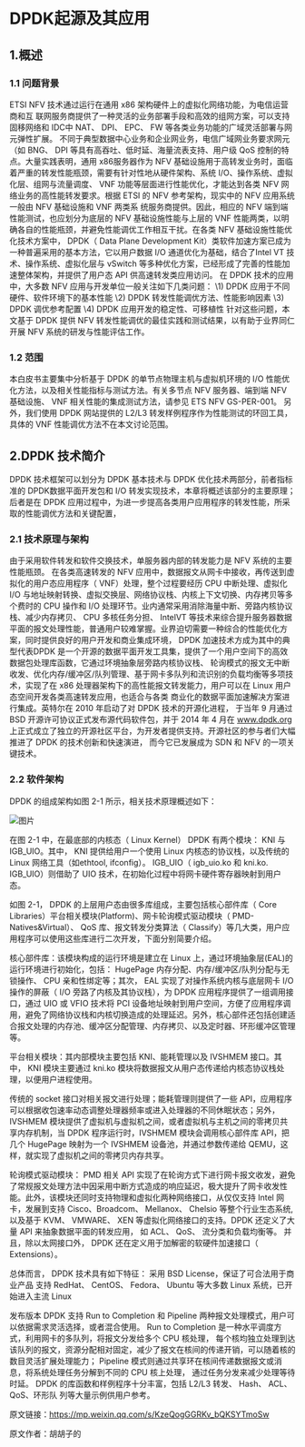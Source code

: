 # DPDK起源及其应用

## 1.概述

### 1.1 问题背景

ETSI NFV 技术通过运行在通用 x86 架构硬件上的虚拟化网络功能，为电信运营商和互
联网服务商提供了一种灵活的业务部署手段和高效的组网方案，可以支持固移网络和 IDC中 NAT、 DPI、 EPC、 FW 等各类业务功能的广域灵活部署与网元弹性扩展。
不同于典型数据中心业务和企业网业务，电信广域网业务要求网元（如 BNG、 DPI 等具有高吞吐、低时延、海量流表支持、用户级 QoS 控制的特点。大量实践表明，通用 x86服务器作为 NFV 基础设施用于高转发业务时，面临着严重的转发性能瓶颈，需要有针对性地从硬件架构、系统 I/O、操作系统、虚拟化层、组网与流量调度、 VNF 功能等层面进行性能优化，才能达到各类 NFV 网络业务的高性能转发要求。根据 ETSI 的 NFV 参考架构，现实中的 NFV 应用系统一般由 NFV 基础设施和 VNF 两类系
统服务商提供。因此，相应的 NFV 端到端性能测试，也应划分为底层的 NFV 基础设施性能与上层的 VNF 性能两类，以明确各自的性能瓶颈，并避免性能调优工作相互干扰。在各类 NFV 基础设施性能优化技术方案中， DPDK（ Data Plane Development Kit）类软件加速方案已成为一种普遍采用的基本方法，它以用户数据 I/O 通道优化为基础，结合了Intel VT 技术、操作系统、虚拟化层与 vSwitch 等多种优化方案，已经形成了完善的性能加速整体架构，并提供了用户态 API 供高速转发类应用访问。
在 DPDK 技术的应用中，大多数 NFV 应用与开发单位一般关注如下几类问题：
\1) DPDK 应用于不同硬件、软件环境下的基本性能
\2) DPDK 转发性能调优方法、性能影响因素
\3) DPDK 调优参考配置
\4) DPDK 应用开发的稳定性、可移植性
针对这些问题，本文基于 DPDK 提供 NFV 转发性能调优的最佳实践和测试结果，以有助于业界同仁开展 NFV 系统的研发与性能评估工作。

### 1.2 范围

本白皮书主要集中分析基于 DPDK 的单节点物理主机与虚拟机环境的 I/O 性能优化方法，以及相关性能指标与测试方法。有关多节点 NFV 服务器、端到端 NFV 基础设施、 VNF 相关性能的集成测试方法，请参见 ETS NFV GS-PER-001。
另外，我们使用 DPDK 网站提供的 L2/L3 转发样例程序作为性能测试的环回工具，具体的 VNF 性能调优方法不在本文讨论范围。

## 2.DPDK 技术简介

DPDK 技术框架可以划分为 DPDK 基本技术与 DPDK 优化技术两部分，前者指标准的 DPDK数据平面开发包和 I/O 转发实现技术，本章将概述该部分的主要原理；后者是在 DPDK 应用过程中，为进一步提高各类用户应用程序的转发性能，所采取的性能调优方法和关键配置，

### 2.1 技术原理与架构

由于采用软件转发和软件交换技术，单服务器内部的转发能力是 NFV 系统的主要性能瓶颈。 在各类高速转发的 NFV 应用中，数据报文从网卡中接收，再传送到虚拟化的用户态应用程序（ VNF）处理，整个过程要经历 CPU 中断处理、虚拟化 I/O 与地址映射转换、虚拟交换层、网络协议栈、内核上下文切换、内存拷贝等多个费时的 CPU 操作和 I/O 处理环节。业内通常采用消除海量中断、旁路内核协议栈、减少内存拷贝、 CPU 多核任务分担、 IntelVT 等技术来综合提升服务器数据平面的报文处理性能，普通用户较难掌握。业界迫切需要一种综合的性能优化方案，同时提供良好的用户开发和商业集成环境， DPDK 加速技术方成为其中的典型代表DPDK 是一个开源的数据平面开发工具集，提供了一个用户空间下的高效数据包处理库函数，它通过环境抽象层旁路内核协议栈、 轮询模式的报文无中断收发、优化内存/缓冲区/队列管理、基于网卡多队列和流识别的负载均衡等多项技术，实现了在 x86 处理器架构下的高性能报文转发能力，用户可以在 Linux 用户态空间开发各类高速转发应用，也适合与各类
商业化的数据平面加速解决方案进行集成。英特尔在 2010 年启动了对 DPDK 技术的开源化进程， 于当年 9 月通过 BSD 开源许可协议正式发布源代码软件包，并于 2014 年 4 月在 www.dpdk.org 上正式成立了独立的开源社区平台，为开发者提供支持。开源社区的参与者们大幅推进了 DPDK 的技术创新和快速演进，
而今它已发展成为 SDN 和 NFV 的一项关键技术。



### 2.2 软件架构

DPDK 的组成架构如图 2-1 所示，相关技术原理概述如下： 



![图片](https://mmbiz.qpic.cn/mmbiz_png/69ZU65wcmIn4qQa4kSPk9U5ASOQUfk7c0rUr49pdH78woueic5e3Sn01Qu3HMLvFiaCrgkCN8UfGrHGU4wXwU6qA/640?wx_fmt=png&wxfrom=5&wx_lazy=1&wx_co=1)

在图 2-1 中，在最底部的内核态（ Linux Kernel） DPDK 有两个模块： KNI 与 IGB_UIO。其中， KNI 提供给用户一个使用 Linux 内核态的协议栈，以及传统的 Linux 网络工具（如ethtool, ifconfig）。 IGB_UIO（ igb_uio.ko 和 kni.ko. IGB_UIO）则借助了 UIO 技术，在初始化过程中将网卡硬件寄存器映射到用户态。

如图 2-1， DPDK 的上层用户态由很多库组成，主要包括核心部件库（ Core Libraries）平台相关模块(Platform)、网卡轮询模式驱动模块（ PMD-Natives&Virtual）、 QoS 库、报文转发分类算法（ Classify）等几大类，用户应用程序可以使用这些库进行二次开发，下面分别简要介绍。

核心部件库：该模块构成的运行环境是建立在 Linux 上，通过环境抽象层(EAL)的运行环境进行初始化，包括： HugePage 内存分配、内存/缓冲区/队列分配与无锁操作、 CPU 亲和性绑定等；其次， EAL 实现了对操作系统内核与底层网卡 I/O 操作的屏蔽（ I/O 旁路了内核及其协议栈），为 DPDK 应用程序提供了一组调用接口，通过 UIO 或 VFIO 技术将 PCI 设备地址映射到用户空间，方便了应用程序调用，避免了网络协议栈和内核切换造成的处理延迟。另外，核心部件还包括创建适合报文处理的内存池、缓冲区分配管理、内存拷贝、以及定时器、环形缓冲区管理等。

平台相关模块：其内部模块主要包括 KNI、能耗管理以及 IVSHMEM 接口。其中， KNI 模块主要通过 kni.ko 模块将数据报文从用户态传递给内核态协议栈处理，以便用户进程使用。

传统的 socket 接口对相关报文进行处理；能耗管理则提供了一些 API，应用程序可以根据收包速率动态调整处理器频率或进入处理器的不同休眠状态；另外， IVSHMEM 模块提供了虚拟机与虚拟机之间，或者虚拟机与主机之间的零拷贝共享内存机制，当 DPDK 程序运行时，IVSHMEM 模块会调用核心部件库 API，把几个 HugePage 映射为一个 IVSHMEM 设备池，并通过参数传递给 QEMU，这样，就实现了虚拟机之间的零拷贝内存共享。

轮询模式驱动模块： PMD 相关 API 实现了在轮询方式下进行网卡报文收发，避免了常规报文处理方法中因采用中断方式造成的响应延迟，极大提升了网卡收发性能。此外，该模块还同时支持物理和虚拟化两种网络接口，从仅仅支持 Intel 网卡，发展到支持 Cisco、Broadcom、 Mellanox、 Chelsio 等整个行业生态系统,以及基于 KVM、 VMWARE、 XEN 等虚拟化网络接口的支持。DPDK 还定义了大量 API 来抽象数据平面的转发应用， 如 ACL、 QoS、 流分类和负载均衡等。 并且，除以太网接口外， DPDK 还在定义用于加解密的软硬件加速接口（ Extensions）。

总体而言， DPDK 技术具有如下特征：
采用 BSD License，保证了可合法用于商业产品
支持 RedHat、 CentOS、 Fedora、 Ubuntu 等大多数 Linux 系统，已开始进入主流 Linux

发布版本
DPDK 支持 Run to Completion 和 Pipeline 两种报文处理模式，用户可以依据需求灵活选择，或者混合使用。 Run to Completion 是一种水平调度方式，利用网卡的多队列，将报文分发给多个 CPU 核处理， 每个核均独立处理到达该队列的报文，资源分配相对固定，减少了报文在核间的传递开销，可以随着核的数目灵活扩展处理能力； Pipeline 模式则通过共享环在核间传递数据报文或消息，将系统处理任务分解到不同的 CPU 核上处理， 通过任务分发来减少处理等待时延。 DPDK 的库函数和样例程序十分丰富，包括 L2/L3 转发、 Hash、 ACL、 QoS、环形队
列等大量示例供用户参考。



原文链接：https://mp.weixin.qq.com/s/KzeQogGGRKv_bQKSYTmoSw

原文作者：胡胡子的
